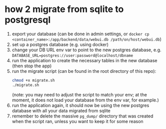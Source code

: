 # how 2 migrate from sqlite to postgresql

1. export your database (can be done in admin settings, or `docker cp <container_name>:/app/backend/data/webui.db /path/on/host/webui.db`)
2. set up a postgres database (e.g. using docker)
3. change your DB URL env var to point to the new postgres database, e.g. `DATABASE_URL=postgres://user:password@localhost/dbname`
4. run the application to create the necessary tables in the new database (then stop the app)
5. run the migrate script (can be found in the root directory of this repo):
   ```bash
   chmod +x migrate.sh
   ./migrate.sh
   ```
   (note: you may need to adjust the script to match your env; at the moment, it does not load your database from the env var, for example.)
6. run the application again, it should now be using the new postgres database with all your data migrated from sqlite
7. remember to delete the massive `pg_dump/` directory that was created when the script ran, unless you want to keep it for some reason